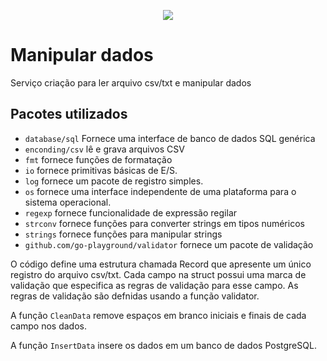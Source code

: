 <p align="center">
<img src="http://img.shields.io/static/v1?label=STATUS&message=EM%20DESENVOLVIMENTO&color=GREEN&style=for-the-badge"/>


# Manipular dados 
Serviço criação para ler arquivo csv/txt e manipular dados 


## Pacotes utilizados 

- `database/sql` Fornece uma interface de banco de dados SQL genérica
- `enconding/csv` lê e grava arquivos CSV
- `fmt` fornece funções de formatação 
- `io` fornece primitivas básicas de E/S.
- `log` fornece um pacote de registro simples.
- `os` fornece uma interface independente de uma plataforma para o sistema operacional.
- `regexp` fornece funcionalidade de expressão regilar 
- `strconv` fornece funções para converter strings em tipos numéricos
- `strings` fornece funções para manipular strings
- `github.com/go-playground/validator` fornece um pacote de validação 


O código define uma estrutura chamada Record que apresente um único registro do arquivo csv/txt. Cada campo na struct possui uma marca de validação que especifica as regras de validação para esse campo. As regras de validação são defnidas usando a função validator. 

A função `CleanData` remove espaços em branco iniciais e finais de cada campo nos dados. 

A função `InsertData` insere os dados em um banco de dados PostgreSQL.
